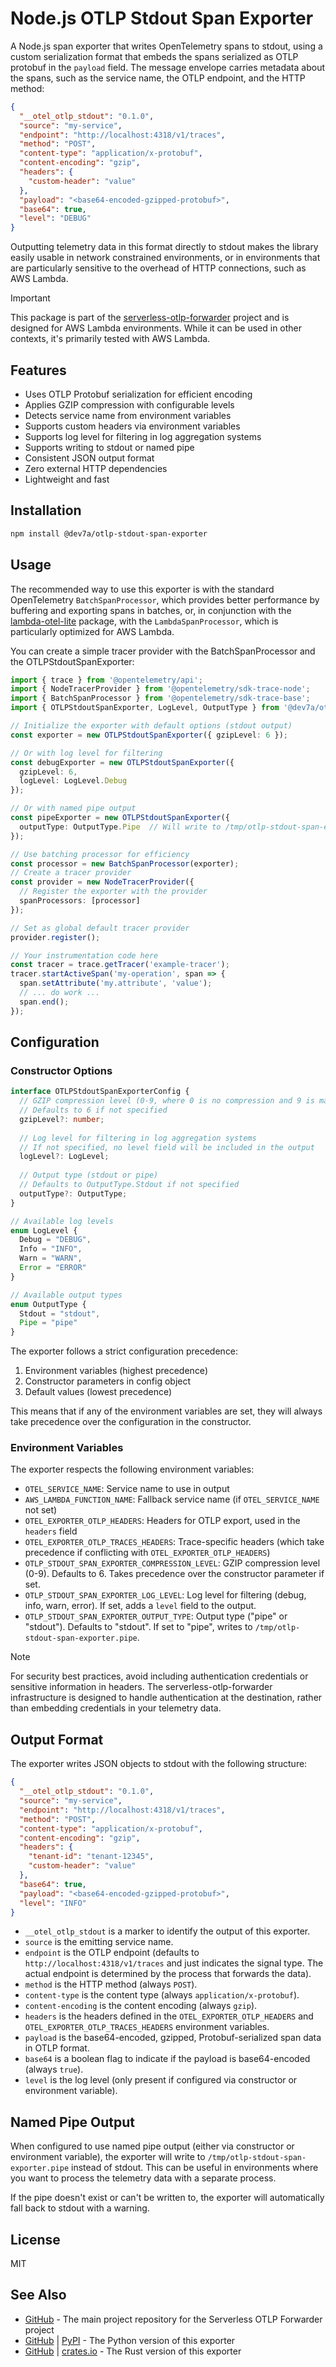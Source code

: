 # Node.js OTLP Stdout Span Exporter

A Node.js span exporter that writes OpenTelemetry spans to stdout, using a custom serialization format that embeds the spans serialized as OTLP protobuf in the `payload` field. The message envelope carries metadata about the spans, such as the service name, the OTLP endpoint, and the HTTP method:

```json
{
  "__otel_otlp_stdout": "0.1.0",
  "source": "my-service",
  "endpoint": "http://localhost:4318/v1/traces",
  "method": "POST",
  "content-type": "application/x-protobuf",
  "content-encoding": "gzip",
  "headers": {
    "custom-header": "value"
  },
  "payload": "<base64-encoded-gzipped-protobuf>",
  "base64": true,
  "level": "DEBUG"
}
```

Outputting telemetry data in this format directly to stdout makes the library easily usable in network constrained environments, or in environments that are particularly sensitive to the overhead of HTTP connections, such as AWS Lambda.

>[!IMPORTANT]
>This package is part of the [serverless-otlp-forwarder](https://github.com/dev7a/serverless-otlp-forwarder) project and is designed for AWS Lambda environments. While it can be used in other contexts, it's primarily tested with AWS Lambda.

## Features

- Uses OTLP Protobuf serialization for efficient encoding
- Applies GZIP compression with configurable levels
- Detects service name from environment variables
- Supports custom headers via environment variables
- Supports log level for filtering in log aggregation systems
- Supports writing to stdout or named pipe
- Consistent JSON output format
- Zero external HTTP dependencies
- Lightweight and fast

## Installation

```bash
npm install @dev7a/otlp-stdout-span-exporter
```

## Usage

The recommended way to use this exporter is with the standard OpenTelemetry `BatchSpanProcessor`, which provides better performance by buffering and exporting spans in batches, or, in conjunction with the [lambda-otel-lite](https://www.npmjs.com/package/@dev7a/lambda-otel-lite) package, with the `LambdaSpanProcessor`, which is particularly optimized for AWS Lambda.

You can create a simple tracer provider with the BatchSpanProcessor and the OTLPStdoutSpanExporter:

```typescript
import { trace } from '@opentelemetry/api';
import { NodeTracerProvider } from '@opentelemetry/sdk-trace-node';
import { BatchSpanProcessor } from '@opentelemetry/sdk-trace-base';
import { OTLPStdoutSpanExporter, LogLevel, OutputType } from '@dev7a/otlp-stdout-span-exporter';

// Initialize the exporter with default options (stdout output)
const exporter = new OTLPStdoutSpanExporter({ gzipLevel: 6 });

// Or with log level for filtering
const debugExporter = new OTLPStdoutSpanExporter({ 
  gzipLevel: 6,
  logLevel: LogLevel.Debug
});

// Or with named pipe output
const pipeExporter = new OTLPStdoutSpanExporter({
  outputType: OutputType.Pipe  // Will write to /tmp/otlp-stdout-span-exporter.pipe
});

// Use batching processor for efficiency
const processor = new BatchSpanProcessor(exporter);
// Create a tracer provider
const provider = new NodeTracerProvider({
  // Register the exporter with the provider
  spanProcessors: [processor]
});

// Set as global default tracer provider
provider.register();

// Your instrumentation code here
const tracer = trace.getTracer('example-tracer');
tracer.startActiveSpan('my-operation', span => {
  span.setAttribute('my.attribute', 'value');
  // ... do work ...
  span.end();
});
```

## Configuration

### Constructor Options

```typescript
interface OTLPStdoutSpanExporterConfig {
  // GZIP compression level (0-9, where 0 is no compression and 9 is maximum compression)
  // Defaults to 6 if not specified
  gzipLevel?: number;
  
  // Log level for filtering in log aggregation systems
  // If not specified, no level field will be included in the output
  logLevel?: LogLevel;
  
  // Output type (stdout or pipe)
  // Defaults to OutputType.Stdout if not specified
  outputType?: OutputType;
}

// Available log levels
enum LogLevel {
  Debug = "DEBUG",
  Info = "INFO",
  Warn = "WARN",
  Error = "ERROR"
}

// Available output types
enum OutputType {
  Stdout = "stdout",
  Pipe = "pipe"
}
```

The exporter follows a strict configuration precedence:
1. Environment variables (highest precedence)
2. Constructor parameters in config object
3. Default values (lowest precedence)

This means that if any of the environment variables are set, they will always take precedence over the configuration in the constructor.

### Environment Variables

The exporter respects the following environment variables:

- `OTEL_SERVICE_NAME`: Service name to use in output
- `AWS_LAMBDA_FUNCTION_NAME`: Fallback service name (if `OTEL_SERVICE_NAME` not set)
- `OTEL_EXPORTER_OTLP_HEADERS`: Headers for OTLP export, used in the `headers` field
- `OTEL_EXPORTER_OTLP_TRACES_HEADERS`: Trace-specific headers (which take precedence if conflicting with `OTEL_EXPORTER_OTLP_HEADERS`)
- `OTLP_STDOUT_SPAN_EXPORTER_COMPRESSION_LEVEL`: GZIP compression level (0-9). Defaults to 6. Takes precedence over the constructor parameter if set.
- `OTLP_STDOUT_SPAN_EXPORTER_LOG_LEVEL`: Log level for filtering (debug, info, warn, error). If set, adds a `level` field to the output.
- `OTLP_STDOUT_SPAN_EXPORTER_OUTPUT_TYPE`: Output type ("pipe" or "stdout"). Defaults to "stdout". If set to "pipe", writes to `/tmp/otlp-stdout-span-exporter.pipe`.

>[!NOTE]
>For security best practices, avoid including authentication credentials or sensitive information in headers. The serverless-otlp-forwarder infrastructure is designed to handle authentication at the destination, rather than embedding credentials in your telemetry data.

## Output Format

The exporter writes JSON objects to stdout with the following structure:

```json
{
  "__otel_otlp_stdout": "0.1.0",
  "source": "my-service",
  "endpoint": "http://localhost:4318/v1/traces",
  "method": "POST",
  "content-type": "application/x-protobuf",
  "content-encoding": "gzip",
  "headers": {
    "tenant-id": "tenant-12345",
    "custom-header": "value"
  },
  "base64": true,
  "payload": "<base64-encoded-gzipped-protobuf>",
  "level": "INFO"
}
```

- `__otel_otlp_stdout` is a marker to identify the output of this exporter.
- `source` is the emitting service name.
- `endpoint` is the OTLP endpoint (defaults to `http://localhost:4318/v1/traces` and just indicates the signal type. The actual endpoint is determined by the process that forwards the data).
- `method` is the HTTP method (always `POST`).
- `content-type` is the content type (always `application/x-protobuf`).
- `content-encoding` is the content encoding (always `gzip`).
- `headers` is the headers defined in the `OTEL_EXPORTER_OTLP_HEADERS` and `OTEL_EXPORTER_OTLP_TRACES_HEADERS` environment variables.
- `payload` is the base64-encoded, gzipped, Protobuf-serialized span data in OTLP format.
- `base64` is a boolean flag to indicate if the payload is base64-encoded (always `true`).
- `level` is the log level (only present if configured via constructor or environment variable).

## Named Pipe Output

When configured to use named pipe output (either via constructor or environment variable), the exporter will write to `/tmp/otlp-stdout-span-exporter.pipe` instead of stdout. This can be useful in environments where you want to process the telemetry data with a separate process.

If the pipe doesn't exist or can't be written to, the exporter will automatically fall back to stdout with a warning.

## License

MIT

## See Also

- [GitHub](https://github.com/dev7a/serverless-otlp-forwarder) - The main project repository for the Serverless OTLP Forwarder project
- [GitHub](https://github.com/dev7a/serverless-otlp-forwarder/tree/main/packages/python/otlp-stdout-span-exporter) | [PyPI](https://pypi.org/project/otlp-stdout-span-exporter/) - The Python version of this exporter
- [GitHub](https://github.com/dev7a/serverless-otlp-forwarder/tree/main/packages/rust/otlp-stdout-span-exporter) | [crates.io](https://crates.io/crates/otlp-stdout-span-exporter) - The Rust version of this exporter